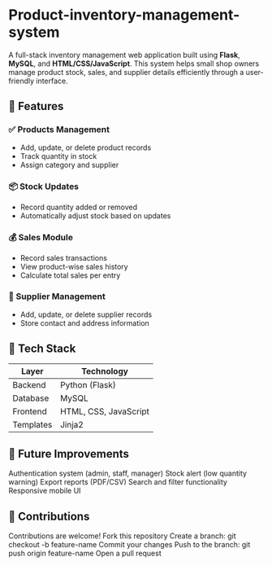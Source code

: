 # Product-inventory-management-system

A full-stack inventory management web application built using **Flask**, **MySQL**, and **HTML/CSS/JavaScript**. This system helps small shop owners manage product stock, sales, and supplier details efficiently through a user-friendly interface.


## 🧩 Features

### ✅ Products Management
- Add, update, or delete product records
- Track quantity in stock
- Assign category and supplier

### 📦 Stock Updates
- Record quantity added or removed
- Automatically adjust stock based on updates

### 💰 Sales Module
- Record sales transactions
- View product-wise sales history
- Calculate total sales per entry

### 🧾 Supplier Management
- Add, update, or delete supplier records
- Store contact and address information


## 🧱 Tech Stack

| Layer     | Technology         |
|-----------|--------------------|
| Backend   | Python (Flask)     |
| Database  | MySQL              |
| Frontend  | HTML, CSS, JavaScript |
| Templates | Jinja2             |


## 🚀 Future Improvements

Authentication system (admin, staff, manager)
Stock alert (low quantity warning)
Export reports (PDF/CSV)
Search and filter functionality
Responsive mobile UI


## 🤝 Contributions

Contributions are welcome!
Fork this repository
Create a branch: git checkout -b feature-name
Commit your changes
Push to the branch: git push origin feature-name
Open a pull request


